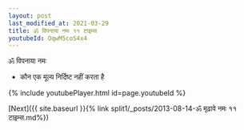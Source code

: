 ```yaml
---
layout: post
last_modified_at: 2021-03-29
title: ॐ विपनाया नमः ११ टाइम्स
youtubeId: OqwM5coS4x4
---
```

 
 
 ॐ विपनाया नमः  
 
 -  कौन एक मूल्य निर्दिष्ट नहीं करता है 
 
  
 
  
 
 
 
 
 
 


{% include youtubePlayer.html id=page.youtubeId %}
 
[Next]({{ site.baseurl }}{% link  split1/_posts/2013-08-14-ॐ मृढ़ावे नमः ११ टाइम्स.md%})
 
